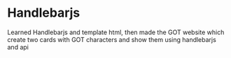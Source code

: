 # Handlebarjs
Learned Handlebarjs and template html, then made the GOT website which create two cards with GOT characters and show them using handlebarjs and api
